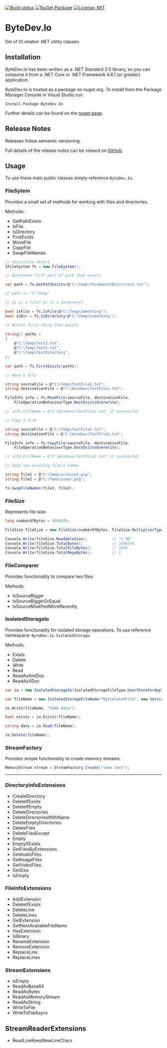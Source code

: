 [![Build status](https://ci.appveyor.com/api/projects/status/github/bytedev/ByteDev.Io?branch=master&svg=true)](https://ci.appveyor.com/project/bytedev/ByteDev-Io/branch/master)
[![NuGet Package](https://img.shields.io/nuget/v/ByteDev.Io.svg)](https://www.nuget.org/packages/ByteDev.Io)
[![License: MIT](https://img.shields.io/badge/License-MIT-green.svg)](https://github.com/ByteDev/ByteDev.Io/blob/master/LICENSE)

# ByteDev.Io

Set of IO related .NET utility classes.

## Installation

ByteDev.Io has been written as a .NET Standard 2.0 library, so you can consume it from a .NET Core or .NET Framework 4.6.1 (or greater) application.

ByteDev.Io is hosted as a package on nuget.org.  To install from the Package Manager Console in Visual Studio run:

`Install-Package ByteDev.Io`

Further details can be found on the [nuget page](https://www.nuget.org/packages/ByteDev.Io/).

## Release Notes

Releases follow semantic versioning.

Full details of the release notes can be viewed on [GitHub](https://github.com/ByteDev/ByteDev.Io/blob/master/docs/RELEASE-NOTES.md).

## Usage

To use these main public classes simply reference `ByteDev.Io`.

### FileSytem

Provides a small set of methods for working with files and directories.

Methods:

- GetPathExists
- IsFile
- IsDirectory
- FirstExists
- MoveFile
- CopyFile
- SwapFileNames

```csharp
// Initialize object
IFileSystem fs = new FileSystem();
```

```csharp
// Determine first part of path that exists

var path = fs.GetPathExists(@"C:\Temp\ThisDoesntExist\test.txt");

// path == "C:\Temp"
```

```csharp
// Is it a file? Is it a directory?

bool isFile = fs.IsFile(@"C:\Temp\Something");
bool isDir = fs.IsDirectory(@"C:\Temp\Something");
```

```csharp
// Return first thing that exists

string[] paths =
{
    @"C:\Temp\Test1.txt",
    @"C:\Temp\Test2.txt",
    @"C:\Temp\TestDirectory",
};

var path = fs.FirstExists(paths);
```

```csharp
// Move a file

string sourceFile = @"C:\Temp\TestFile1.txt";
string destinationFile = @"C:\Windows\TestFile1.txt";

FileInfo info = fs.MoveFile(sourceFile, destinationFile, 
    FileOperationBehaviourType.DestExistsOverwrite);

// info.FullName = @"C:\Windows\TestFile1.txt" if successful
```

```csharp
// Copy a file

string sourceFile = @"C:\Temp\TestFile1.txt";
string destinationFile = @"C:\Windows\TestFile1.txt";

FileInfo info = fs.CopyFile(sourceFile, destinationFile, 
    FileOperationBehaviourType.DestExistsOverwrite);

// info.FullName = @"C:\Windows\TestFile1.txt" if successful
```

```csharp
// Swap two existing file's names

string file1 = @"C:\Temp\archive1.png";
string file2 = @"C:\Temp\cover.png";

fs.SwapFileNames(file1, file2);
```

### FileSize

Represents file size.

```csharp
long numberOfBytes = 1048576;

FileSize fileSize = new FileSize(numberOfBytes, FileSize.MultiplierType.DecimalMultiplier);

Console.Write(fileSize.ReadableSize);           // "1 MB"
Console.Write(fileSize.TotalBytes);             // 1048576
Console.Write(fileSize.TotalKiloBytes);         // 1048
Console.Write(fileSize.TotalMegaBytes);         // 1
```

### FileComparer

Provides functionality to compare two files.

Methods:

- IsSourceBigger
- IsSourceBiggerOrEqual
- IsSourceModifiedMoreRecently

### IsolatedStorageIo

Provides functionality for isolated storage operations. To use reference namespace: `ByteDev.Io.IsolatedStorage`.

Methods:

- Exists
- Delete
- Write
- Read
- ReadAsXmlDoc
- ReadAsXDoc

```csharp
var io = new IsolatedStorageIo(IsolatedStorageFileType.UserStoreForApplication);

var fileName = new IsolatedStorageFileName("MyIsolatedFile", new Version(1, 0), ".txt");

io.Write(fileName, "Some data");

bool exists = io.Exists(fileName);

string data = io.Read(fileName);

io.Delete(fileName);
```

### StreamFactory

Provides simple functionality to create memory streams.

```csharp
MemoryStream stream = StreamFactory.Create("some text");
```

---

### DirectoryInfoExtensions

- CreateDirectory
- DeleteIfExists
- DeleteIfEmpty
- DeleteDirectories
- DeleteDirectoriesWithName
- DeleteEmptyDirectories
- DeleteFiles
- DeleteFilesExcept
- Empty
- EmptyIfExists
- GetFilesByExtensions
- GetAudioFiles
- GetImageFiles
- GetVideoFiles
- GetSize
- IsEmpty

### FileInfoExtensions

- AddExtension
- DeleteIfExists
- DeleteLine
- DeleteLines
- GetExtension
- GetNextAvailableFileName
- HasExtension
- IsBinary
- RenameExtension
- RemoveExtension
- ReplaceLine
- ReplaceLines

### StreamExtensions

- IsEmpty
- ReadAsBase64
- ReadAsBytes
- ReadAsMemoryStream
- ReadAsString
- WriteToFile
- WriteToFileAsync

## StreamReaderExtensions

- ReadLineKeepNewLineChars
